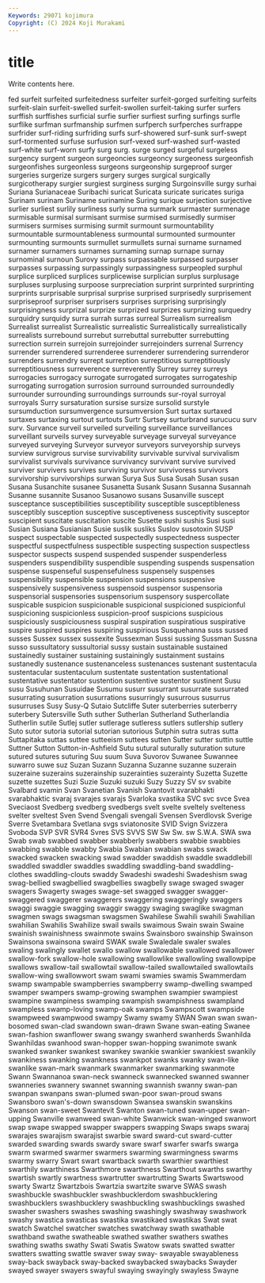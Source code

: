 ```yaml
---
Keywords: 29071 kojimura
Copyright: (C) 2024 Koji Murakami
---
```


# title

Write contents here.



fed surfeit surfeited surfeitedness surfeiter surfeit-gorged surfeiting
surfeits surfeit-slain surfeit-swelled surfeit-swollen surfeit-taking surfer surfers surffish surffishes surficial
surfie surfier surfiest surfing surfings surfle surflike surfman surfmanship surfmen
surfperch surfperches surfrappe surfrider surf-riding surfriding surfs surf-showered surf-sunk surf-swept
surf-tormented surfuse surfusion surf-vexed surf-washed surf-wasted surf-white surf-worn surfy surg
surg. surge surged surgeful surgeless surgency surgent surgeon surgeoncies surgeoncy
surgeoness surgeonfish surgeonfishes surgeonless surgeons surgeonship surgeproof surger surgeries surgerize
surgers surgery surges surgical surgically surgicotherapy surgier surgiest surginess surging
Surgoinsville surgy surhai Suriana Surianaceae Suribachi suricat Suricata suricate suricates
suriga Surinam surinam Suriname surinamine Suring surique surjection surjective surlier
surliest surlily surliness surly surma surmark surmaster surmenage surmisable surmisal
surmisant surmise surmised surmisedly surmiser surmisers surmises surmising surmit surmount
surmountability surmountable surmountableness surmountal surmounted surmounter surmounting surmounts surmullet surmullets
surnai surname surnamed surnamer surnamers surnames surnaming surnap surnape surnay
surnominal surnoun Surovy surpass surpassable surpassed surpasser surpasses surpassing surpassingly
surpassingness surpeopled surphul surplice surpliced surplices surplicewise surplician surplus surplusage
surpluses surplusing surpoose surpreciation surprint surprinted surprinting surprints surprisable surprisal
surprise surprised surprisedly surprisement surpriseproof surpriser surprisers surprises surprising surprisingly
surprisingness surprizal surprize surprized surprizes surprizing surquedry surquidry surquidy surra
surrah surras surreal Surrealism surrealism Surrealist surrealist Surrealistic surrealistic Surrealistically
surrealistically surrealists surrebound surrebut surrebuttal surrebutter surrebutting surrection surrein surrejoin
surrejoinder surrejoinders surrenal Surrency surrender surrendered surrenderee surrenderer surrendering surrenderor
surrenders surrendry surrept surreption surreptitious surreptitiously surreptitiousness surreverence surreverently Surrey
surrey surreys surrogacies surrogacy surrogate surrogated surrogates surrogateship surrogating surrogation
surrosion surround surrounded surroundedly surrounder surrounding surroundings surrounds sur-royal surroyal
surroyals Surry sursaturation sursise sursize sursolid surstyle sursumduction sursumvergence sursumversion
Surt surtax surtaxed surtaxes surtaxing surtout surtouts Surtr Surtsey surturbrand
surucucu surv surv. Survance surveil surveiled surveiling surveillance surveillances surveillant
surveils survey surveyable surveyage surveyal surveyance surveyed surveying Surveyor surveyor
surveyors surveyorship surveys surview survigrous survise survivability survivable survival survivalism
survivalist survivals survivance survivancy survivant survive survived surviver survivers survives
surviving survivor survivoress survivors survivorship survivorships surwan Surya Sus Susa
Susah Susan susan Susana Susanchite susanee Susanetta Susank Susann Susanna
Susannah Susanne susannite Susanoo Susanowo susans Susanville suscept susceptance susceptibilities
susceptibility susceptible susceptibleness susceptibly susception susceptive susceptiveness susceptivity susceptor suscipient
suscitate suscitation suscite Susette sushi sushis Susi susi Susian Susiana
Susianian Susie suslik susliks Suslov susotoxin SUSP suspect suspectable suspected
suspectedly suspectedness suspecter suspectful suspectfulness suspectible suspecting suspection suspectless suspector
suspects suspend suspended suspender suspenderless suspenders suspendibility suspendible suspending suspends
suspensation suspense suspenseful suspensefulness suspensely suspenses suspensibility suspensible suspension suspensions
suspensive suspensively suspensiveness suspensoid suspensor suspensoria suspensorial suspensories suspensorium suspensory
suspercollate suspicable suspicion suspicionable suspicional suspicioned suspicionful suspicioning suspicionless suspicion-proof
suspicions suspicious suspiciously suspiciousness suspiral suspiration suspiratious suspirative suspire suspired
suspires suspiring suspirious Susquehanna suss sussed susses Sussex sussex sussexite
Sussexman Sussi sussing Sussman Sussna susso sussultatory sussultorial sussy sustain
sustainable sustained sustainedly sustainer sustaining sustainingly sustainment sustains sustanedly sustenance
sustenanceless sustenances sustenant sustentacula sustentacular sustentaculum sustentate sustentation sustentational sustentative
sustentator sustention sustentive sustentor sustinent Susu susu Susuhunan Susuidae Susumu
susurr susurrant susurrate susurrated susurrating susurration susurrations susurringly susurrous susurrus
susurruses Susy Susy-Q Sutaio Sutcliffe Suter suterberries suterberry suterbery Sutersville
Suth suther Sutherlan Sutherland Sutherlandia Sutherlin sutile Sutlej sutler sutlerage
sutleress sutlers sutlership sutlery Suto sutor sutoria sutorial sutorian sutorious
Sutphin sutra sutras sutta Suttapitaka suttas suttee sutteeism suttees sutten
Sutter sutter suttin suttle Suttner Sutton Sutton-in-Ashfield Sutu sutural suturally
suturation suture sutured sutures suturing Suu suum Suva Suvorov Suwanee
Suwannee suwarro suwe suz Suzan Suzann Suzanna Suzanne suzanne suzerain
suzeraine suzerains suzerainship suzerainties suzerainty Suzetta Suzette suzette suzettes Suzi
Suzie Suzuki suzuki Suzy Suzzy SV sv svabite Svalbard svamin
Svan Svanetian Svanish Svantovit svarabhakti svarabhaktic svaraj svarajes svarajs Svarloka
svastika SVC svc svce Svea Sveciaost Svedberg svedberg svedbergs svelt
svelte sveltely svelteness svelter sveltest Sven Svend Svengali svengali Svensen
Sverdlovsk Sverige Sverre Svetambara Svetlana svgs sviatonosite SVID Svign Svizzera
Svoboda SVP SVR SVR4 Svres SVS SVVS SW Sw Sw.
sw S.W.A. SWA swa Swab swab swabbed swabber swabberly swabbers
swabbie swabbies swabbing swabble swabby Swabia Swabian swabian swabs swack
swacked swacken swacking swad swadder swaddish swaddle swaddlebill swaddled swaddler
swaddles swaddling swaddling-band swaddling-clothes swaddling-clouts swaddy Swadeshi swadeshi Swadeshism swag
swag-bellied swagbellied swagbellies swagbelly swage swaged swager swagers Swagerty swages
swage-set swagged swagger swagger- swaggered swaggerer swaggerers swaggering swaggeringly swaggers
swaggi swaggie swagging swaggir swaggy swaging swaglike swagman swagmen swags
swagsman swagsmen Swahilese Swahili swahili Swahilian swahilian Swahilis Swahilize swail
swails swaimous Swain swain Swaine swainish swainishness swainmote swains Swainsboro
swainship Swainson Swainsona swainsona swaird SWAK swale Swaledale swaler swales
swaling swalingly swallet swallo swallow swallowable swallowed swallower swallow-fork swallow-hole
swallowing swallowlike swallowling swallowpipe swallows swallow-tail swallowtail swallow-tailed swallowtailed swallowtails
swallow-wing swallowwort swam swami swamies swamis Swammerdam swamp swampable swampberries
swampberry swamp-dwelling swamped swamper swampers swamp-growing swamphen swampier swampiest swampine
swampiness swamping swampish swampishness swampland swampless swamp-loving swamp-oak swamps Swampscott
swampside swampweed swampwood swampy Swamy swamy SWAN Swan swan swan-bosomed
swan-clad swandown swan-drawn Swane swan-eating Swanee swan-fashion swanflower swang swangy
swanherd swanherds Swanhilda Swanhildas swanhood swan-hopper swan-hopping swanimote swank swanked
swanker swankest swankey swankie swankier swankiest swankily swankiness swanking swankness
swankpot swanks swanky swan-like swanlike swan-mark swanmark swanmarker swanmarking swanmote
Swann Swannanoa swan-neck swanneck swannecked swanned swanner swanneries swannery swannet
swanning swannish swanny swan-pan swanpan swanpans swan-plumed swan-poor swan-proud swans
Swansboro swan's-down swansdown Swansea swanskin swanskins Swanson swan-sweet Swantevit Swanton
swan-tuned swan-upper swan-upping Swanville swanweed swan-white Swanwick swan-winged swanwort swap
swape swapped swapper swappers swapping Swaps swaps swaraj swarajes swarajism
swarajist swarbie sward sward-cut sward-cutter swarded swarding swards swardy sware
swarf swarfer swarfs swarga swarm swarmed swarmer swarmers swarming swarmingness
swarms swarmy swarry Swart swart swartback swarth swarthier swarthiest swarthily
swarthiness Swarthmore swarthness Swarthout swarths swarthy swartish swartly swartness swartrutter
swartrutting Swarts Swartswood swarty Swartz Swartzbois Swartzia swartzite swarve SWAS
swash swashbuckle swashbuckler swashbucklerdom swashbucklering swashbucklers swashbucklery swashbuckling swashbucklings swashed
swasher swashers swashes swashing swashingly swashway swashwork swashy swastica swasticas
swastika swastikaed swastikas Swat swat swatch Swatchel swatcher swatches swatchway
swath swathable swathband swathe swatheable swathed swather swathers swathes swathing
swaths swathy Swati Swatis Swatow swats swatted swatter swatters swatting
swattle swaver sway sway- swayable swayableness sway-back swayback sway-backed swaybacked
swaybacks Swayder swayed swayer swayers swayful swaying swayingly swayless Swayne
